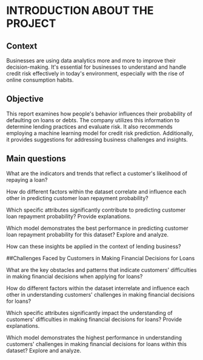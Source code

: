 # INTRODUCTION ABOUT THE PROJECT

## Context

Businesses are using data analytics more and more to improve their decision-making. It's essential for businesses to understand and handle credit risk effectively in today's environment, especially with the rise of online consumption habits.

## Objective

This report examines how people's behavior influences their probability of defaulting on loans or debts. The company utilizes this information to determine lending practices and evaluate risk. It also recommends employing a machine learning model for credit risk prediction. Additionally, it provides suggestions for addressing business challenges and insights.

## Main questions
What are the indicators and trends that reflect a customer's likelihood of repaying a loan?

How do different factors within the dataset correlate and influence each other in predicting customer loan repayment probability?

Which specific attributes significantly contribute to predicting customer loan repayment probability? Provide explanations.

Which model demonstrates the best performance in predicting customer loan repayment probability for this dataset? Explore and analyze.

How can these insights be applied in the context of lending business?

##Challenges Faced by Customers in Making Financial Decisions for Loans

What are the key obstacles and patterns that indicate customers' difficulties in making financial decisions when applying for loans?

How do different factors within the dataset interrelate and influence each other in understanding customers' challenges in making financial decisions for loans?

Which specific attributes significantly impact the understanding of customers' difficulties in making financial decisions for loans? Provide explanations.

Which model demonstrates the highest performance in understanding customers' challenges in making financial decisions for loans within this dataset? Explore and analyze.
